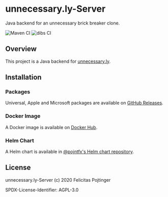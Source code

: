 # unnecessary.ly-Server

Java backend for an unnecessary brick breaker clone.

![Maven CI](https://github.com/pojntfx/unnecessary.ly-backend-java/workflows/Maven%20CI/badge.svg)
![dibs CI](https://github.com/pojntfx/unnecessary.ly-backend-java/workflows/dibs%20CI/badge.svg)

## Overview

This project is a Java backend for [unnecessary.ly](https://coffeecodecontribute.github.io/unnecessary.ly-frontend-javafx/).

## Installation

### Packages

Universal, Apple and Microsoft packages are available on [GitHub Releases](https://github.com/pojntfx/unnecessary.ly-backend-java/releases).

### Docker Image

A Docker image is available on [Docker Hub](https://hub.docker.com/r/pojntfx/unnecessary-ly-backend).

### Helm Chart

A Helm chart is available in [@pojntfx's Helm chart repository](https://pojntfx.github.io/charts/).

## License

unnecessary.ly-Server (c) 2020 Felicitas Pojtinger

SPDX-License-Identifier: AGPL-3.0
